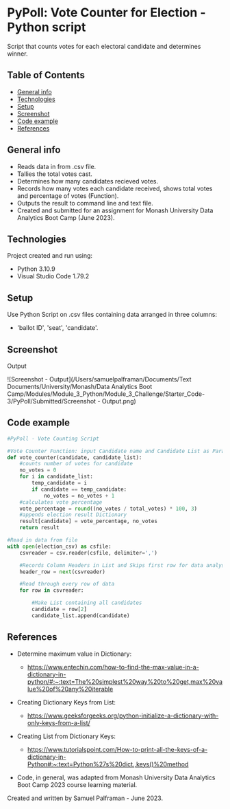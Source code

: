 # PyPoll: Vote Counter for Election - Python script

Script that counts votes for each electoral candidate and determines winner.

## Table of Contents

- [General info](#general-info)
- [Technologies](#technologies)
- [Setup](#setup)
- [Screenshot](#screenshot)
- [Code example](#code-example)
- [References](#references)

## General info

- Reads data in from .csv file.
- Tallies the total votes cast.
- Determines how many candidates recieved votes.
- Records how many votes each candidate received, shows total votes and percentage of votes (Function).
- Outputs the result to command line and text file.
- Created and submitted for an assignment for Monash University Data Analytics Boot Camp (June 2023).

## Technologies

Project created and run using:

- Python 3.10.9
- Visual Studio Code 1.79.2

## Setup 

Use Python Script on .csv files containing data arranged in three columns:

- 'ballot ID', 'seat', 'candidate'.

## Screenshot

Output

![Screenshot - Output](/Users/samuelpalframan/Documents/Text Documents/University/Monash/Data Analytics Boot Camp/Modules/Module_3_Python/Module_3_Challenge/Starter_Code-3/PyPoll/Submitted/Screenshot - Output.png)

## Code example

```python
#PyPoll - Vote Counting Script

#Vote Counter Function: input Candidate name and Candidate List as Parameters
def vote_counter(candidate, candidate_list):
    #counts number of votes for candidate
    no_votes = 0
    for i in candidate_list:
        temp_candidate = i
        if candidate == temp_candidate:
            no_votes = no_votes + 1
    #calculates vote percentage
    vote_percentage = round((no_votes / total_votes) * 100, 3)
    #appends election result Dictionary
    result[candidate] = vote_percentage, no_votes
    return result

#Read in data from file
with open(election_csv) as csfile:
    csvreader = csv.reader(csfile, delimiter=',')

    #Records Column Headers in List and Skips first row for data analysis
    header_row = next(csvreader)

    #Read through every row of data
    for row in csvreader:

        #Make List containing all candidates
        candidate = row[2]
        candidate_list.append(candidate)
```

## References

- Determine maximum value in Dictionary:
  - https://www.entechin.com/how-to-find-the-max-value-in-a-dictionary-in-python/#:~:text=The%20simplest%20way%20to%20get,max%20value%20of%20any%20iterable

- Creating Dictionary Keys from List:
  - https://www.geeksforgeeks.org/python-initialize-a-dictionary-with-only-keys-from-a-list/

- Creating List from Dictionary Keys:
  - https://www.tutorialspoint.com/How-to-print-all-the-keys-of-a-dictionary-in-Python#:~:text=Python%27s%20dict.,keys()%20method

- Code, in general, was adapted from Monash University Data Analytics Boot Camp 2023 course learning material.



Created and written by Samuel Palframan - June 2023.









